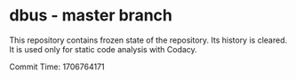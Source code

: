 # dbus - master branch

This repository contains frozen state of the repository.
Its history is cleared. It is used only for static code
analysis with Codacy.

Commit Time: 1706764171